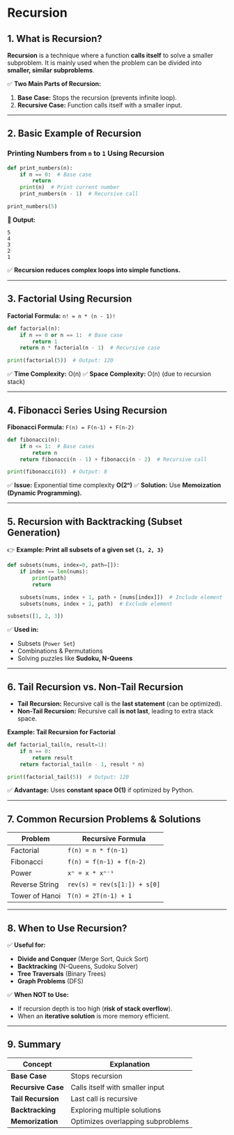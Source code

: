 # **Recursion**

## **1. What is Recursion?**

**Recursion** is a technique where a function **calls itself** to solve a smaller subproblem.
 It is mainly used when the problem can be divided into **smaller, similar subproblems**.

✅ **Two Main Parts of Recursion:**

1. **Base Case:** Stops the recursion (prevents infinite loop).
2. **Recursive Case:** Function calls itself with a smaller input.

------

## **2. Basic Example of Recursion**

### **Printing Numbers from `n` to `1` Using Recursion**

```python
def print_numbers(n):
    if n == 0:  # Base case
        return
    print(n)  # Print current number
    print_numbers(n - 1)  # Recursive call

print_numbers(5)
```

**🔹 Output:**

```
5  
4  
3  
2  
1  
```

✅ **Recursion reduces complex loops into simple functions.**

------

## **3. Factorial Using Recursion**

**Factorial Formula:** `n! = n * (n - 1)!`

```python
def factorial(n):
    if n == 0 or n == 1:  # Base case
        return 1
    return n * factorial(n - 1)  # Recursive case

print(factorial(5))  # Output: 120
```

✅ **Time Complexity:** O(n)
 ✅ **Space Complexity:** O(n) (due to recursion stack)

------

## **4. Fibonacci Series Using Recursion**

**Fibonacci Formula:** `F(n) = F(n-1) + F(n-2)`

```python
def fibonacci(n):
    if n <= 1:  # Base cases
        return n
    return fibonacci(n - 1) + fibonacci(n - 2)  # Recursive call

print(fibonacci(6))  # Output: 8
```

✅ **Issue:** Exponential time complexity **O(2ⁿ)**
 ✅ **Solution:** Use **Memoization (Dynamic Programming).**

------

## **5. Recursion with Backtracking (Subset Generation)**

👉 **Example: Print all subsets of a given set `{1, 2, 3}`**

```python
def subsets(nums, index=0, path=[]):
    if index == len(nums):
        print(path)
        return

    subsets(nums, index + 1, path + [nums[index]])  # Include element
    subsets(nums, index + 1, path)  # Exclude element

subsets([1, 2, 3])
```

✅ **Used in:**

- Subsets (`Power Set`)
- Combinations & Permutations
- Solving puzzles like **Sudoku, N-Queens**

------

## **6. Tail Recursion vs. Non-Tail Recursion**

- **Tail Recursion:** Recursive call is the **last statement** (can be optimized).
- **Non-Tail Recursion:** Recursive call **is not last**, leading to extra stack space.

**Example: Tail Recursion for Factorial**

```python
def factorial_tail(n, result=1):
    if n == 0:
        return result
    return factorial_tail(n - 1, result * n)

print(factorial_tail(5))  # Output: 120
```

✅ **Advantage:** Uses **constant space O(1)** if optimized by Python.

------

## **7. Common Recursion Problems & Solutions**

| **Problem**    | **Recursive Formula**        |
| -------------- | ---------------------------- |
| Factorial      | `f(n) = n * f(n-1)`          |
| Fibonacci      | `f(n) = f(n-1) + f(n-2)`     |
| Power          | `xⁿ = x * xⁿ⁻¹`              |
| Reverse String | `rev(s) = rev(s[1:]) + s[0]` |
| Tower of Hanoi | `T(n) = 2T(n-1) + 1`         |

------

## **8. When to Use Recursion?**

✅ **Useful for:**

- **Divide and Conquer** (Merge Sort, Quick Sort)
- **Backtracking** (N-Queens, Sudoku Solver)
- **Tree Traversals** (Binary Trees)
- **Graph Problems** (DFS)

✅ **When NOT to Use:**

- If recursion depth is too high (**risk of stack overflow**).
- When an **iterative solution** is more memory efficient.

------

## **9. Summary**

| **Concept**        | **Explanation**                   |
| ------------------ | --------------------------------- |
| **Base Case**      | Stops recursion                   |
| **Recursive Case** | Calls itself with smaller input   |
| **Tail Recursion** | Last call is recursive            |
| **Backtracking**   | Exploring multiple solutions      |
| **Memorization**   | Optimizes overlapping subproblems |